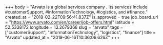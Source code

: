 +++
body = "Arvato is a global services company . Its services include #customerSupport, #informationTechnology, #logistics, and #finance."
created_at = "2018-02-22T09:56:41.837Z"
is_approved = true
job_board_url = "https://www.arvato.com/en/career/job-offers.html"
latitude = 52.5338172
longitude = 13.2679368
slug = "arvato"
tags = ["customerSupport", "informationTechnology", "logistics", "finance"]
title = "Arvato"
updated_at = "2019-06-16T10:36:09.626Z"
+++
